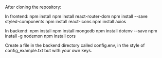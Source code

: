 After cloning the repository:

In frontend: 
npm install
npm install react-router-dom
npm install --save styled-components
npm install react-icons
npm install axios

In backend:
npm install
npm install mongodb
npm install dotenv --save
npm install -g nodemon
npm install cors

Create a file in the backend directory called config.env, in the style of config_example.txt but with your own keys.
